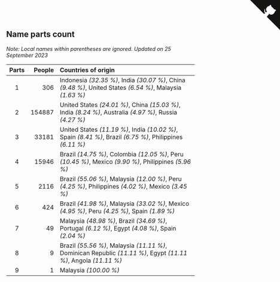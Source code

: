## Name parts count

*Note: Local names within parentheses are ignored.*
*Updated on 25 September 2023*

| Parts | People | Countries of origin |
| :--: | ---: | :--- |
| 1 | 306 | Indonesia *(32.35 %)*, India *(30.07 %)*, China *(9.48 %)*, United States *(6.54 %)*, Malaysia *(1.63 %)* |
| 2 | 154887 | United States *(24.01 %)*, China *(15.03 %)*, India *(8.24 %)*, Australia *(4.97 %)*, Russia *(4.27 %)* |
| 3 | 33181 | United States *(11.19 %)*, India *(10.02 %)*, Spain *(8.41 %)*, Brazil *(6.75 %)*, Philippines *(6.11 %)* |
| 4 | 15946 | Brazil *(14.75 %)*, Colombia *(12.05 %)*, Peru *(10.45 %)*, Mexico *(9.90 %)*, Philippines *(5.96 %)* |
| 5 | 2116 | Brazil *(55.06 %)*, Malaysia *(12.00 %)*, Peru *(4.25 %)*, Philippines *(4.02 %)*, Mexico *(3.45 %)* |
| 6 | 424 | Brazil *(41.98 %)*, Malaysia *(33.02 %)*, Mexico *(4.95 %)*, Peru *(4.25 %)*, Spain *(1.89 %)* |
| 7 | 49 | Malaysia *(48.98 %)*, Brazil *(34.69 %)*, Portugal *(6.12 %)*, Egypt *(4.08 %)*, Spain *(2.04 %)* |
| 8 | 9 | Brazil *(55.56 %)*, Malaysia *(11.11 %)*, Dominican Republic *(11.11 %)*, Egypt *(11.11 %)*, Angola *(11.11 %)* |
| 9 | 1 | Malaysia *(100.00 %)* |


<a href="https://github.com/JustinTimeCuber/wca_statistics" class="github-corner" aria-label="View source on Github"><svg width="80" height="80" viewBox="0 0 250 250" style="fill:#151513; color:#fff; position: absolute; top: 0; border: 0; right: 0;" aria-hidden="true"><path d="M0,0 L115,115 L130,115 L142,142 L250,250 L250,0 Z"></path><path d="M128.3,109.0 C113.8,99.7 119.0,89.6 119.0,89.6 C122.0,82.7 120.5,78.6 120.5,78.6 C119.2,72.0 123.4,76.3 123.4,76.3 C127.3,80.9 125.5,87.3 125.5,87.3 C122.9,97.6 130.6,101.9 134.4,103.2" fill="currentColor" style="transform-origin: 130px 106px;" class="octo-arm"></path><path d="M115.0,115.0 C114.9,115.1 118.7,116.5 119.8,115.4 L133.7,101.6 C136.9,99.2 139.9,98.4 142.2,98.6 C133.8,88.0 127.5,74.4 143.8,58.0 C148.5,53.4 154.0,51.2 159.7,51.0 C160.3,49.4 163.2,43.6 171.4,40.1 C171.4,40.1 176.1,42.5 178.8,56.2 C183.1,58.6 187.2,61.8 190.9,65.4 C194.5,69.0 197.7,73.2 200.1,77.6 C213.8,80.2 216.3,84.9 216.3,84.9 C212.7,93.1 206.9,96.0 205.4,96.6 C205.1,102.4 203.0,107.8 198.3,112.5 C181.9,128.9 168.3,122.5 157.7,114.1 C157.9,116.9 156.7,120.9 152.7,124.9 L141.0,136.5 C139.8,137.7 141.6,141.9 141.8,141.8 Z" fill="currentColor" class="octo-body"></path></svg></a><style>.github-corner:hover .octo-arm{animation:octocat-wave 560ms ease-in-out}@keyframes octocat-wave{0%,100%{transform:rotate(0)}20%,60%{transform:rotate(-25deg)}40%,80%{transform:rotate(10deg)}}@media (max-width:500px){.github-corner:hover .octo-arm{animation:none}.github-corner .octo-arm{animation:octocat-wave 560ms ease-in-out}}</style>
